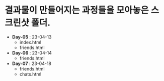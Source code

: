 # 결과물이 만들어지는 과정들을 모아놓은 스크린샷 폴더.

- **Day-05** : 23-04-13
    - index.html
    - friends.html
- **Day-06** : 23-04-14
    - friends.html
- **Day-07** : 23-04-18
    - friends.html
    - chats.html